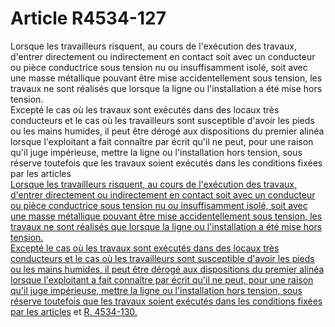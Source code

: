 # Article R4534-127

  
Lorsque les travailleurs risquent, au cours de l'exécution des travaux, d'entrer directement ou indirectement en contact soit avec un conducteur ou pièce conductrice sous tension nu ou insuffisamment isolé, soit avec une masse métallique pouvant être mise accidentellement sous tension, les travaux ne sont réalisés que lorsque la ligne ou l'installation a été mise hors tension.   
Excepté le cas où les travaux sont exécutés dans des locaux très conducteurs et le cas où les travailleurs sont susceptible d'avoir les pieds ou les mains humides, il peut être dérogé aux dispositions du premier alinéa lorsque l'exploitant a fait connaître par écrit qu'il ne peut, pour une raison qu'il juge impérieuse, mettre la ligne ou l'installation hors tension, sous réserve toutefois que les travaux soient exécutés dans les conditions fixées par les articles [  
Lorsque les travailleurs risquent, au cours de l'exécution des travaux, d'entrer directement ou indirectement en contact soit avec un conducteur ou pièce conductrice sous tension nu ou insuffisamment isolé, soit avec une masse métallique pouvant être mise accidentellement sous tension, les travaux ne sont réalisés que lorsque la ligne ou l'installation a été mise hors tension.   
Excepté le cas où les travaux sont exécutés dans des locaux très conducteurs et le cas où les travailleurs sont susceptible d'avoir les pieds ou les mains humides, il peut être dérogé aux dispositions du premier alinéa lorsque l'exploitant a fait connaître par écrit qu'il ne peut, pour une raison qu'il juge impérieuse, mettre la ligne ou l'installation hors tension, sous réserve toutefois que les travaux soient exécutés dans les conditions fixées par les articles][1] et [R. 4534-130.][2]

 [1]: /affichCodeArticle.do?cidTexte=LEGITEXT000006072050&idArticle=LEGIARTI000018492339&dateTexte=&categorieLien=cid
 [2]: /affichCodeArticle.do?cidTexte=LEGITEXT000006072050&idArticle=LEGIARTI000018492341&dateTexte=&categorieLien=cid